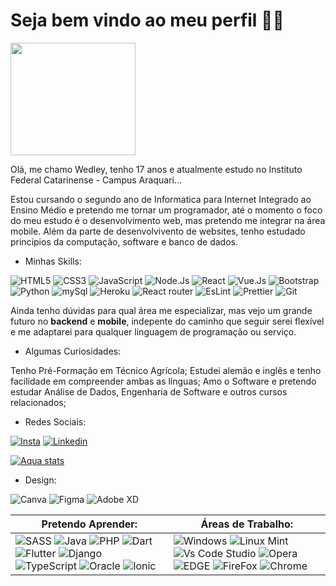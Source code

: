 # Seja bem vindo ao meu perfil 🍷🗿

<img src="https://user-images.githubusercontent.com/99206531/197367951-0c3d322e-7f74-47b7-ba0d-0586887a6791.jpg" width="200" height="180" />


Olá, me chamo Wedley, tenho 17 anos e atualmente estudo no Instituto Federal Catarinense - Campus Araquari... 

Estou cursando o segundo ano de Informatica para Internet Integrado ao Ensino Médio e pretendo me tornar um programador, até o momento o foco do meu estudo é o desenvolvimento web, mas pretendo me integrar na área mobile. Além da parte de desenvolvivento de websites, tenho estudado principios da computação, software e banco de dados.

- Minhas Skills:

![HTML5](https://img.shields.io/badge/HTML5-E34F26?style=for-the-badge&logo=html5&logoColor=white) ![CSS3](https://img.shields.io/badge/CSS3-1572B6?style=for-the-badge&logo=css3&logoColor=white) ![JavaScript](https://img.shields.io/badge/JavaScript-F7DF1E?style=for-the-badge&logo=javascript&logoColor=black) ![Node.Js](https://img.shields.io/badge/Node.js-43853D?style=for-the-badge&logo=node.js&logoColor=white) ![React](https://img.shields.io/badge/React-20232A?style=for-the-badge&logo=react&logoColor=61DAFB) ![Vue.Js](https://img.shields.io/badge/Vue.js-35495E?style=for-the-badge&logo=vue.js&logoColor=4FC08D) ![Bootstrap](https://img.shields.io/badge/Bootstrap-563D7C?style=for-the-badge&logo=bootstrap&logoColor=white) ![Python](https://img.shields.io/badge/Python-14354C?style=for-the-badge&logo=python&logoColor=white) ![mySql](https://img.shields.io/badge/MySQL-00000F?style=for-the-badge&logo=mysql&logoColor=white) ![Heroku](https://img.shields.io/badge/Heroku-430098?style=for-the-badge&logo=heroku&logoColor=white) ![React router](https://img.shields.io/badge/React_Router-CA4245?style=for-the-badge&logo=react-router&logoColor=white) ![EsLint](https://img.shields.io/badge/eslint-3A33D1?style=for-the-badge&logo=eslint&logoColor=white) ![Prettier](https://img.shields.io/badge/prettier-1A2C34?style=for-the-badge&logo=prettier&logoColor=F7BA3E) ![Git](https://img.shields.io/badge/GIT-E44C30?style=for-the-badge&logo=git&logoColor=white)

Ainda tenho dúvidas para qual área me especializar, mas vejo um grande futuro no **backend** e **mobile**, indepente do caminho que seguir serei flexível e me adaptarei para qualquer linguagem de programação ou serviço.

- Algumas Curiosidades:

Tenho Pré-Formação em Técnico Agrícola;
Estudei alemão e inglês e tenho facilidade em compreender ambas as línguas;
Amo o Software e pretendo estudar Análise de Dados, Engenharia de Software e outros cursos relacionados;


- Redes Sociais: 

[![Insta](https://img.shields.io/badge/Instagram-E4405F?style=for-the-badge&logo=instagram&logoColor=white)](https://www.instagram.com/silva_wedley/) 
[![Linkedin](https://img.shields.io/badge/LinkedIn-0077B5?style=for-the-badge&logo=linkedin&logoColor=white)](https://www.linkedin.com/in/wedley-silva-809104247/) 


[![Aqua stats](https://github-readme-stats.vercel.app/api/top-langs/?username=WedleySilva&layout=compact&&bg_color=DEG,85CFCB,D5DEF5,2B4865)](https://github.com/wedleysilva/github-readme-stats)

- Design: 

![Canva](https://img.shields.io/badge/Canva-%2300C4CC.svg?&style=for-the-badge&logo=Canva&logoColor=white) ![Figma](https://img.shields.io/badge/Figma-F24E1E?style=for-the-badge&logo=figma&logoColor=white) ![Adobe XD](https://img.shields.io/badge/Adobe%20XD-470137?style=for-the-badge&logo=Adobe%20XD&logoColor=#FF61F6)

| Pretendo Aprender:  |  Áreas de Trabalho:  |
|---|---|
| ![SASS](https://img.shields.io/badge/Sass-CC6699?style=for-the-badge&logo=sass&logoColor=white) ![Java](https://img.shields.io/badge/Java-ED8B00?style=for-the-badge&logo=java&logoColor=white) ![PHP](https://img.shields.io/badge/PHP-777BB4?style=for-the-badge&logo=php&logoColor=white) ![Dart](https://img.shields.io/badge/Dart-0175C2?style=for-the-badge&logo=dart&logoColor=white) ![Flutter](https://img.shields.io/badge/Flutter-02569B?style=for-the-badge&logo=flutter&logoColor=white) ![Django](https://img.shields.io/badge/Django-092E20?style=for-the-badge&logo=django&logoColor=white) ![TypeScript](https://img.shields.io/badge/TypeScript-007ACC?style=for-the-badge&logo=typescript&logoColor=white) ![Oracle](https://img.shields.io/badge/Oracle-F80000?style=for-the-badge&logo=oracle&logoColor=black) ![Ionic](https://img.shields.io/badge/Ionic-3880FF?style=for-the-badge&logo=ionic&logoColor=white) |  ![Windows](https://img.shields.io/badge/Windows-0078D6?style=for-the-badge&logo=windows&logoColor=white) ![Linux Mint](https://img.shields.io/badge/Linux_Mint-87CF3E?style=for-the-badge&logo=linux-mint&logoColor=white) ![Vs Code Studio](https://img.shields.io/badge/Visual_Studio_Code-0078D4?style=for-the-badge&logo=visual%20studio%20code&logoColor=white) ![Opera](https://img.shields.io/badge/Opera-FF1B2D?style=for-the-badge&logo=Opera&logoColor=white) ![EDGE](https://img.shields.io/badge/Microsoft_Edge-0078D7?style=for-the-badge&logo=Microsoft-edge&logoColor=white) ![FireFox](https://img.shields.io/badge/Firefox_Browser-FF7139?style=for-the-badge&logo=Firefox-Browser&logoColor=white) ![Chrome](https://img.shields.io/badge/Google_chrome-4285F4?style=for-the-badge&logo=Google-chrome&logoColor=white) |

